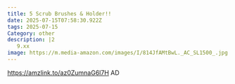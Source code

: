 ```yaml
---
title: 5 Scrub Brushes & Holder!!
date: 2025-07-15T07:58:30.922Z
tags: 2025-07-15
Category: other
description: |2
   9.xx
image: https://m.media-amazon.com/images/I/814JfAMtBwL._AC_SL1500_.jpg
---
```

https://amzlink.to/az0ZumnaG6l7H
AD